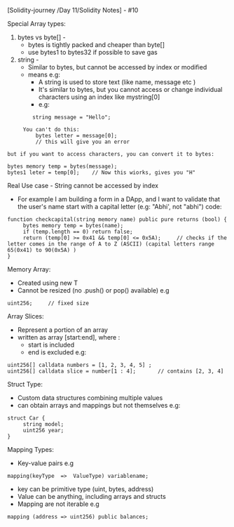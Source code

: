 
[Solidity-journey /Day 11/Solidity Notes] - #10


Special Array types: 

1. bytes vs byte[] -
    - bytes is tightly packed and cheaper than byte[]
    - use bytes1 to bytes32 if possible to save gas 
2. string - 
    - Similar to bytes, but cannot be accessed by index or modified 
    - means e.g:
        - A string is used to store text (like name, message etc )
        - It's similar to bytes, but you cannot access or change individual characters using an index like mystring[0]
        - e.g: 
```
        string message = "Hello";

     You can't do this:
         bytes letter = message[0];
         // this will give you an error 

but if you want to access characters, you can convert it to bytes:

bytes memory temp = bytes(message);
bytes1 leter = temp[0];    // Now this wiorks, gives you "H"
```

Real Use case - String cannot be accessed by index 

- For example I am building a form in a DApp, and I want to validate that the user's name start with a capital letter (e.g: "Abhi', not "abhi")
code: 
```
function checkcapital(string memory name) public pure returns (bool) {
     bytes memory temp = bytes(name);
     if (temp.length == 0) return false;
     return (temp[0] >= 0x41 && temp[0] <= 0x5A);     // checks if the letter comes in the range of A to Z (ASCII) (capital letters range 65(0x41) to 90(0x5A) )
}
```



Memory Array:

- Created using new T[](size)
- Cannot be resized (no .push() or pop() available)
e.g 
```
uint256;     // fixed size
```


Array Slices: 

- Represent a portion of an array 
- written as array [start:end], where :
    - start is included 
    - end is excluded 
e.g: 
```
uint256[] calldata numbers = [1, 2, 3, 4, 5] ;
uint256[] calldata slice = number[1 : 4];       // contains [2, 3, 4]
```


Struct Type:

- Custom data structures combining multiple values 
- can obtain arrays and mappings but not themselves 
e.g: 
```
struct Car {
     string model;
     uint256 year;
}
```


Mapping Types:

- Key-value pairs
e.g 
```
mapping(keyType  =>  ValueType) variablename;
```
- key can be primitive type (uint, bytes, address) 
- Value can be anything, including arrays and structs 
- Mapping are not iterable 
e.g 
```
mapping (address => uint256) public balances;
```

